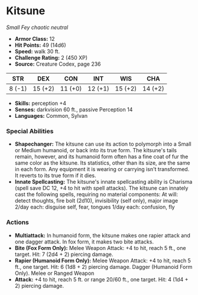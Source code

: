 # Kitsune

*Small* *Fey* *chaotic neutral*

- **Armor Class:** 12
- **Hit Points:** 49 (14d6)
- **Speed:** walk 30 ft.
- **Challenge Rating:** 2 (450 XP)
- **Source:** Creature Codex, page 236

| STR | DEX | CON | INT | WIS | CHA |
| --- | --- | --- | --- | --- | --- |
| 8 (-1) | 15 (+2) | 11 (+0) | 12 (+1) | 15 (+2) | 14 (+2) |

- **Skills:** perception +4
- **Senses:** darkvision 60 ft., passive Perception 14
- **Languages:** Common, Sylvan

### Special Abilities

- **Shapechanger:** The kitsune can use its action to polymorph into a Small or Medium humanoid, or back into its true form. The kitsune's tails remain, however, and its humanoid form often has a fine coat of fur the same color as the kitsune. Its statistics, other than its size, are the same in each form. Any equipment it is wearing or carrying isn't transformed. It reverts to its true form if it dies.
- **Innate Spellcasting:** The kitsune's innate spellcasting ability is Charisma (spell save DC 12, +4 to hit with spell attacks). The kitsune can innately cast the following spells, requiring no material components:
At will: detect thoughts, fire bolt (2d10), invisibility (self only), major image
2/day each: disguise self, fear, tongues
1/day each: confusion, fly

### Actions

- **Multiattack:** In humanoid form, the kitsune makes one rapier attack and one dagger attack. In fox form, it makes two bite attacks.
- **Bite (Fox Form Only):** Melee Weapon Attack: +4 to hit, reach 5 ft., one target. Hit: 7 (2d4 + 2) piercing damage.
- **Rapier (Humanoid Form Only):** Melee Weapon Attack: +4 to hit, reach 5 ft., one target. Hit: 6 (1d8 + 2) piercing damage. Dagger (Humanoid Form Only). Melee or Ranged Weapon
- **Attack:** +4 to hit, reach 5 ft. or range 20/60 ft., one target. Hit: 4 (1d4 + 2) piercing damage.


